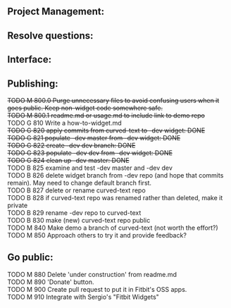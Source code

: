 Project Management:
-

Resolve questions:
-

Interface:
-

Publishing:
-
~~TODO M 800.0 Purge unnecessary files to avoid confusing users when it goes public. Keep non-widget code somewhere safe.~~\
~~TODO M 800.1 readme.md or usage.md to include link to demo repo~~\
TODO G 810 Write a how-to-widget.md\
~~TODO G 820 apply commits from curved-text to -dev widget: DONE~~\
~~TODO G 821 populate -dev master from -dev widget: DONE~~\
~~TODO G 822 create -dev dev branch: DONE~~\
~~TODO G 823 populate -dev dev from -dev widget: DONE~~\
~~TODO G 824 clean up -dev master: DONE~~\
TODO B 825 examine and test -dev master and -dev dev\
TODO B 826 delete widget branch from -dev repo (and hope that commits remain). May need to change default branch first.\
TODO B 827 delete or rename curved-text repo\
TODO B 828 if curved-text repo was renamed rather than deleted, make it private\
TODO B 829 rename -dev repo to curved-text\
TODO B 830 make (new) curved-text repo public\
TODO M 840 Make demo a branch of curved-text (not worth the effort?)\
TODO M 850 Approach others to try it and provide feedback?

 Go public:
 -
TODO M 880 Delete 'under construction' from readme.md\
TODO M 890 'Donate' button.\
TODO M 900 Create pull request to put it in Fitbit's OSS apps.\
TODO M 910 Integrate with Sergio's "Fitbit Widgets"
